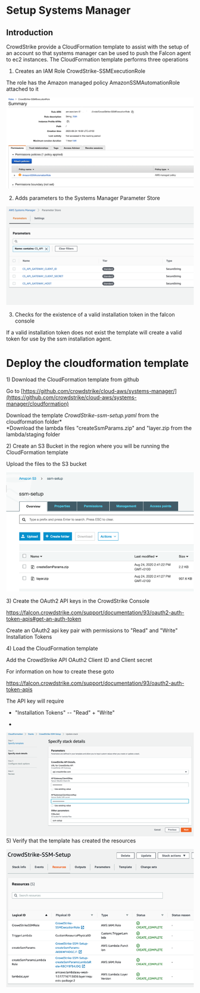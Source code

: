 Setup Systems Manager 
=====================

Introduction
------------

CrowdStrike provide a CloudFormation template to assist with the setup
of an account so that systems manager can be used to push the Falcon
agent to ec2 instances. The CloudFormation template performs three
operations

1.  Creates an IAM Role CrowdStrike-SSMExecutionRole

The role has the Amazon managed policy AmazonSSMAutomationRole attached
to it

![](.//media/image1.tiff)

2.  Adds parameters to the Systems Manager Parameter Store

![](.//media/image2.png)

3.  Checks for the existence of a valid installation token in the falcon
    console

If a valid installation token does not exist the template will create a
valid token for use by the ssm installation agent.

Deploy the cloudformation template
==================================

1\) Download the CloudFormation template from github

Go to
[https://github.com/crowdstrike/cloud-aws/systems-manager/](https://github.com/crowdstrike/cloud-aws/systems-manager/cloudformation)

Download the template *CrowdStrike-ssm-setup.yaml* from the
cloudformation folder*\
*Download the lambda files "createSsmParams.zip" and "layer.zip from the
lambda/staging folder

2\) Create an S3 Bucket in the region where you will be running the
CloudFormation template

Upload the files to the S3 bucket

![](.//media/image3.png)

3\) Create the OAuth2 API keys in the CrowdStrike Console

<https://falcon.crowdstrike.com/support/documentation/93/oauth2-auth-token-apis#get-an-auth-token>

Create an OAuth2 api key pair with permissions to "Read" and "Write"
Installation Tokens

4\) Load the CloudFormation template

Add the CrowdStrike API OAuth2 Client ID and Client secret

For information on how to create these goto

<https://falcon.crowdstrike.com/support/documentation/93/oauth2-auth-token-apis>

The API key will require

-   "Installation Tokens" -- "Read" + "Write"

-   

![](.//media/image4.png)
5\) Verify that the template has created the resources

![](.//media/image5.png)
